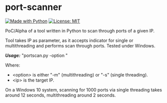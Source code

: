 # port-scanner
[![Made with Python](https://img.shields.io/badge/Made%20with-Python-blue.svg)](https://www.python.org/)
[![License: MIT](https://img.shields.io/badge/License-MIT-red.svg)](https://opensource.org/licenses/MIT)

PoC/Alpha of a tool written in Python to scan through ports of a given IP.

Tool takes IP as parameter, as it accepts indicator for single or multithreading and performs scan through ports. Tested under Windows.

***Usage:*** "portscan.py -option <ip>"

Where:

* \<option> is either "-m" (multithreading) or "-s" (single threading).
* \<ip> is the target IP.

On a Windows 10 system, scanning for 1000 ports via single threading takes around 12 seconds, multithreading around 2 seconds.  
